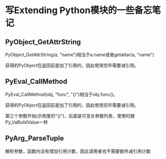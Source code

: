 # 写Extending Python模块的一些备忘笔记

## PyObject_GetAttrString
PyObject_GetAttrString(a, "name")相当于a.name或者getattar(a, "name")

获得的PyObject在返回前是加了引用的，因此使用完毕需要减引用。


## PyEval_CallMethod
PyEval_CallMethod(obj, "func", "()")相当于obj.func()。

获得的PyObject在返回前是加了引用的，因此使用完毕需要减引用。

第三个参数开始(示例里的"()")，后面是可变长参数列表，使用时跟Py_VaBuildValue一样

## PyArg_ParseTuple
解析参数，函数内没有增加引用计数，因此调用者也不需要额外减引用计数


